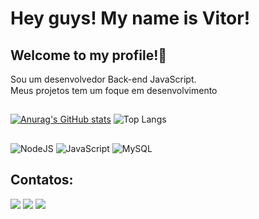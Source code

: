 
# Hey guys! My name is Vitor! 
## Welcome to my profile!👋
Sou um desenvolvedor Back-end JavaScript. <br/>
Meus projetos tem um foque em desenvolvimento 
<img loading="lazy" src="https://icons8.com.br/icon/106036/logotipo-javascript" width="15" height="15"/>
##

[![Anurag's GitHub stats](https://github-readme-stats.vercel.app/api?username=VitorAlenkart&theme=synthwave)](https://github.com/VitorAlenkart/github-readme-stats) ![Top Langs](https://github-readme-stats.vercel.app/api/top-langs/?username=VitorAlenkart&layout=compact&theme=synthwave)
##
![NodeJS](https://img.shields.io/badge/node.js-6DA55F?style=for-the-badge&logo=node.js&logoColor=white) ![JavaScript](https://img.shields.io/badge/javascript-%23323330.svg?style=for-the-badge&logo=javascript&logoColor=%23F7DF1E)
![MySQL](https://img.shields.io/badge/mysql-%2300f.svg?style=for-the-badge&logo=mysql&logoColor=white)

## Contatos:

<div>
<a href="https://instagram.com/VitorAlenkart" target="_blank"><img loading="lazy" src="https://img.shields.io/badge/-Instagram-%23E4405F?style=for-the-badge&logo=instagram&logoColor=white" target="_blank"></a>
<a href = "mailto:vitoralencarbs@gmail.com"><img loading="lazy" src="https://img.shields.io/badge/Gmail-D14836?style=for-the-badge&logo=gmail&logoColor=white" target="_blank"></a>
<a href="https://www.linkedin.com/in/vitoralencarbs" target="_blank"><img loading="lazy" src="https://img.shields.io/badge/-LinkedIn-%230077B5?style=for-the-badge&logo=linkedin&logoColor=white" target="_blank"></a>   
</div>

